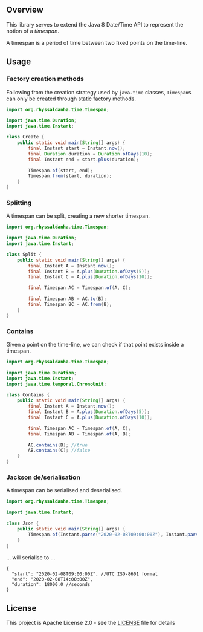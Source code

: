 ## Overview

This library serves to extend the Java 8 Date/Time API to represent the notion of a _timespan_.

A timespan is a period of time between two fixed points on the time-line.

## Usage

### Factory creation methods

Following from the creation strategy used by `java.time` classes, `Timespan`s can only be created
through static factory methods.

```java
import org.rhyssaldanha.time.Timespan;

import java.time.Duration;
import java.time.Instant;

class Create {
    public static void main(String[] args) {
        final Instant start = Instant.now();
        final Duration duration = Duration.ofDays(10);
        final Instant end = start.plus(duration);

        Timespan.of(start, end);
        Timespan.from(start, duration);
    }
}
```

### Splitting

A timespan can be split, creating a new shorter timespan.

```java
import org.rhyssaldanha.time.Timespan;

import java.time.Duration;
import java.time.Instant;

class Split {
    public static void main(String[] args) {
        final Instant A = Instant.now();
        final Instant B = A.plus(Duration.ofDays(5));
        final Instant C = A.plus(Duration.ofDays(10));

        final Timespan AC = Timespan.of(A, C);

        final Timespan AB = AC.to(B);
        final Timespan BC = AC.from(B);
    }
}
```

### Contains

Given a point on the time-line, we can check if that point exists inside a timespan.

```java
import org.rhyssaldanha.time.Timespan;

import java.time.Duration;
import java.time.Instant;
import java.time.temporal.ChronoUnit;

class Contains {
    public static void main(String[] args) {
        final Instant A = Instant.now();
        final Instant B = A.plus(Duration.ofDays(5));
        final Instant C = A.plus(Duration.ofDays(10));

        final Timespan AC = Timespan.of(A, C);
        final Timespan AB = Timespan.of(A, B);

        AC.contains(B); //true
        AB.contains(C); //false
    }
}
```

### Jackson de/serialisation

A timespan can be serialised and deserialised.

```java
import org.rhyssaldanha.time.Timespan;

import java.time.Instant;

class Json {
    public static void main(String[] args) {
        Timespan.of(Instant.parse("2020-02-08T09:00:00Z"), Instant.parse("2020-02-08T14:00:00Z"))
    }
}
```

... will serialise to ...

```json5
{
  "start": "2020-02-08T09:00:00Z", //UTC ISO-8601 format
  "end": "2020-02-08T14:00:00Z",
  "duration": 18000.0 //seconds
}
```

## License

This project is Apache License 2.0 - see the [LICENSE](LICENSE) file for details

